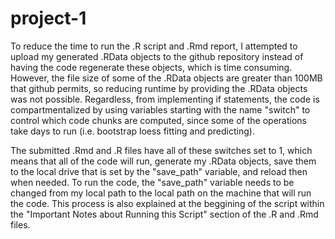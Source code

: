 # project-1

To reduce the time to run the .R script and .Rmd report, I attempted to upload my generated .RData objects to the github repository instead of having the code regenerate these objects, which is time consuming.  However, the file size of some of the  .RData objects are greater than 100MB that github permits, so reducing runtime by providing the .RData objects was not possible.  Regardless, from implementing if statements, the code is compartmentalized by using variables starting with the name "switch" to control which code chunks are computed, since some of the operations take days to run (i.e. bootstrap loess fitting and predicting).  


The submitted .Rmd and .R files have all of these switches set to 1, which means that all of the code will run,  generate my .RData objects, save them to the local drive that is set by the "save_path" variable, and reload then when needed.  To run the code, the "save_path" variable needs to be changed from my local path to the local path on the machine that will run the code.  This process is also explained at the beggining of the script within the "Important Notes about Running this Script" section of the .R and .Rmd files.
